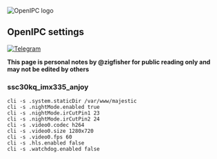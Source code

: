 ![OpenIPC logo][logo]

## OpenIPC settings

[![Telegram][chat]][telegram_en]

**This page is personal notes by @zigfisher for public reading only and may not be edited by others**

### ssc30kq_imx335_anjoy

```
cli -s .system.staticDir /var/www/majestic
cli -s .nightMode.enabled true
cli -s .nightMode.irCutPin1 23
cli -s .nightMode.irCutPin2 24
cli -s .video0.codec h264
cli -s .video0.size 1280x720
cli -s .video0.fps 60
cli -s .hls.enabled false
cli -s .watchdog.enabled false
```


[logo]: https://openipc.org/assets/openipc-logo-black.svg
[chat]: https://openipc.org/images/telegram_button.svg
[telegram_en]: https://t.me/OpenIPC

